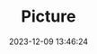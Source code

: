 ---
weight: 1
images:
- /images/edited/122.jpeg
title: Picture
date: 2023-12-09 13:46:24
tags: [luminar neo,work,24-70mm F2.8 DG DN | Art 019,ILCE-7M3,24.0,car]
---